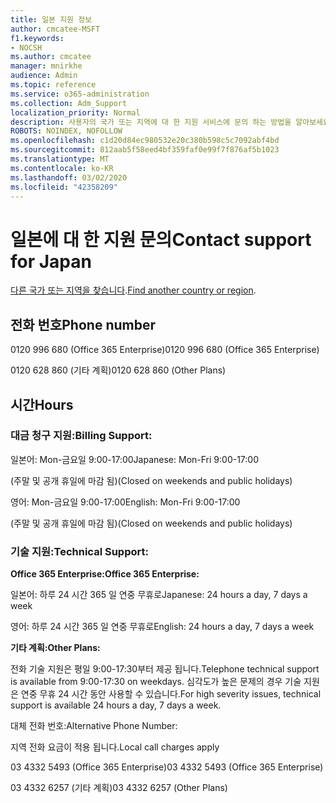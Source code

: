 ```yaml
---
title: 일본 지원 정보
author: cmcatee-MSFT
f1.keywords:
- NOCSH
ms.author: cmcatee
manager: mnirkhe
audience: Admin
ms.topic: reference
ms.service: o365-administration
ms.collection: Adm_Support
localization_priority: Normal
description: 사용자의 국가 또는 지역에 대 한 지원 서비스에 문의 하는 방법을 알아보세요.
ROBOTS: NOINDEX, NOFOLLOW
ms.openlocfilehash: c1d20d84ec980532e20c380b598c5c7092abf4bd
ms.sourcegitcommit: 812aab5f58eed4bf359faf0e99f7f876af5b1023
ms.translationtype: MT
ms.contentlocale: ko-KR
ms.lasthandoff: 03/02/2020
ms.locfileid: "42358209"
---
```

# <a name="contact-support-for-japan"></a><span data-ttu-id="019c9-103">일본에 대 한 지원 문의</span><span class="sxs-lookup"><span data-stu-id="019c9-103">Contact support for Japan</span></span>

<span data-ttu-id="019c9-104">[다른 국가 또는 지역을 찾습니다](../contact-support-for-business-products.md).</span><span class="sxs-lookup"><span data-stu-id="019c9-104">[Find another country or region](../contact-support-for-business-products.md).</span></span>

## <a name="phone-number"></a><span data-ttu-id="019c9-105">전화 번호</span><span class="sxs-lookup"><span data-stu-id="019c9-105">Phone number</span></span>
<span data-ttu-id="019c9-106">0120 996 680 (Office 365 Enterprise)</span><span class="sxs-lookup"><span data-stu-id="019c9-106">0120 996 680 (Office 365 Enterprise)</span></span>

<span data-ttu-id="019c9-107">0120 628 860 (기타 계획)</span><span class="sxs-lookup"><span data-stu-id="019c9-107">0120 628 860 (Other Plans)</span></span>

## <a name="hours"></a><span data-ttu-id="019c9-108">시간</span><span class="sxs-lookup"><span data-stu-id="019c9-108">Hours</span></span>
### <a name="billing-support"></a><span data-ttu-id="019c9-109">대금 청구 지원:</span><span class="sxs-lookup"><span data-stu-id="019c9-109">Billing Support:</span></span>

<span data-ttu-id="019c9-110">일본어: Mon-금요일 9:00-17:00</span><span class="sxs-lookup"><span data-stu-id="019c9-110">Japanese: Mon-Fri 9:00-17:00</span></span>

<span data-ttu-id="019c9-111">(주말 및 공개 휴일에 마감 됨)</span><span class="sxs-lookup"><span data-stu-id="019c9-111">(Closed on weekends and public holidays)</span></span>

<span data-ttu-id="019c9-112">영어: Mon-금요일 9:00-17:00</span><span class="sxs-lookup"><span data-stu-id="019c9-112">English: Mon-Fri 9:00-17:00</span></span>

<span data-ttu-id="019c9-113">(주말 및 공개 휴일에 마감 됨)</span><span class="sxs-lookup"><span data-stu-id="019c9-113">(Closed on weekends and public holidays)</span></span>

### <a name="technical-support"></a><span data-ttu-id="019c9-114">기술 지원:</span><span class="sxs-lookup"><span data-stu-id="019c9-114">Technical Support:</span></span>

<span data-ttu-id="019c9-115">**Office 365 Enterprise:**</span><span class="sxs-lookup"><span data-stu-id="019c9-115">**Office 365 Enterprise:**</span></span>

<span data-ttu-id="019c9-116">일본어: 하루 24 시간 365 일 연중 무휴로</span><span class="sxs-lookup"><span data-stu-id="019c9-116">Japanese: 24 hours a day, 7 days a week</span></span>

<span data-ttu-id="019c9-117">영어: 하루 24 시간 365 일 연중 무휴로</span><span class="sxs-lookup"><span data-stu-id="019c9-117">English: 24 hours a day, 7 days a week</span></span>

<span data-ttu-id="019c9-118">**기타 계획:**</span><span class="sxs-lookup"><span data-stu-id="019c9-118">**Other Plans:**</span></span>

<span data-ttu-id="019c9-119">전화 기술 지원은 평일 9:00-17:30부터 제공 됩니다.</span><span class="sxs-lookup"><span data-stu-id="019c9-119">Telephone technical support is available from 9:00-17:30 on weekdays.</span></span> <span data-ttu-id="019c9-120">심각도가 높은 문제의 경우 기술 지원은 연중 무휴 24 시간 동안 사용할 수 있습니다.</span><span class="sxs-lookup"><span data-stu-id="019c9-120">For high severity issues, technical support is available 24 hours a day, 7 days a week.</span></span>

<span data-ttu-id="019c9-121">대체 전화 번호:</span><span class="sxs-lookup"><span data-stu-id="019c9-121">Alternative Phone Number:</span></span>

<span data-ttu-id="019c9-122">지역 전화 요금이 적용 됩니다.</span><span class="sxs-lookup"><span data-stu-id="019c9-122">Local call charges apply</span></span>

<span data-ttu-id="019c9-123">03 4332 5493 (Office 365 Enterprise)</span><span class="sxs-lookup"><span data-stu-id="019c9-123">03 4332 5493 (Office 365 Enterprise)</span></span>

<span data-ttu-id="019c9-124">03 4332 6257 (기타 계획)</span><span class="sxs-lookup"><span data-stu-id="019c9-124">03 4332 6257 (Other Plans)</span></span>
